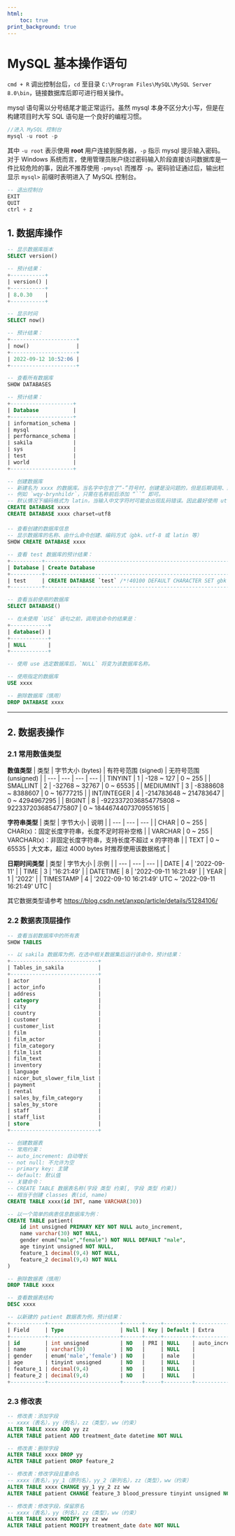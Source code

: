 ```yaml
---
html:
    toc: true
print_background: true
---
```


# MySQL 基本操作语句
`cmd + R` 调出控制台后，`cd` 至目录 `C:\Program Files\MySQL\MySQL Server 8.0\bin`，链接数据库后即可进行相关操作。

mysql 语句需以分号结尾才能正常运行。虽然 mysql 本身不区分大小写，但是在构建项目时大写 SQL 语句是一个良好的编程习惯。
```C
//进入 MySQL 控制台
mysql -u root -p
```
其中 `-u root` 表示使用 **root** 用户连接到服务器，`-p` 指示 mysql 提示输入密码。对于 Windows 系统而言，使用管理员账户绕过密码输入阶段直接访问数据库是一件比较危险的事，因此不推荐使用 `-pmysql` 而推荐 `-p`。密码验证通过后，输出栏显示 `mysql>` 前缀时表明进入了 MySQL 控制台。
```SQL
-- 退出控制台
EXIT
QUIT
ctrl + z
```

## 1. 数据库操作
```SQL
-- 显示数据库版本
SELECT version()

-- 预计结果：
+-----------+
| version() |
+-----------+
| 8.0.30    |
+-----------+
```

```SQL
-- 显示时间
SELECT now()

-- 预计结果：
+---------------------+
| now()               |
+---------------------+
| 2022-09-12 10:52:06 |
+---------------------+
```

```SQL
-- 查看所有数据库
SHOW DATABASES

-- 预计结果：
+--------------------+
| Database           |
+--------------------+
| information_schema |
| mysql              |
| performance_schema |
| sakila             |
| sys                |
| test               |
| world              |
+--------------------+
```

```SQL
-- 创建数据库
-- 新建名为 xxxx 的数据库。当名字中包含了“-”符号时，创建是没问题的，但是后期调用、删除的时候可能会出现名称索引问题。
-- 例如 `wqy-brynhildr`，只需在名称前后添加 “``” 即可。
-- 默认情况下编码格式为 latin，当输入中文字符时可能会出现乱码错误。因此最好使用 utf-8 或 gbk 格式编码数据。
CREATE DATABASE xxxx
CREATE DATABASE xxxx charset=utf8
```

#### 
```SQL
-- 查看创建的数据库信息
-- 显示数据库的名称、由什么命令创建、编码方式（gbk、utf-8 或 latin 等）
SHOW CREATE DATABASE xxxx

-- 查看 test 数据库的预计结果：
+----------+-------------------------------------------------------------------------------------------------+
| Database | Create Database                                                                                 |
+----------+-------------------------------------------------------------------------------------------------+
| test     | CREATE DATABASE `test` /*!40100 DEFAULT CHARACTER SET gbk */ /*!80016 DEFAULT ENCRYPTION='N' */ |
+----------+-------------------------------------------------------------------------------------------------+
```

```SQL
-- 查看当前使用的数据库
SELECT DATABASE()

-- 在未使用 `USE` 语句之前，调用该命令的结果是：
+------------+
| database() |
+------------+
| NULL       |
+------------+

-- 使用 use 选定数据库后，`NULL` 将变为该数据库名称。
```

```SQL
-- 使用指定的数据库
USE xxxx
```

```SQL
-- 删除数据库（慎用）
DROP DATABASE xxxx
```

---
## 2. 数据表操作
### 2.1 常用数值类型
**数值类型**
| 类型 | 字节大小 (bytes) | 有符号范围 (signed) | 无符号范围 (unsigned) |
| --- | --- | --- | --- |
| TINYINT | 1 | -128 ~ 127 | 0 ~ 255 |
| SMALLINT | 2 | -32768 ~ 32767 | 0 ~ 65535 |
| MEDIUMINT | 3 | -8388608 ~ 8388607 | 0 ~ 16777215 |
| INT/INTEGER | 4 | -214783648 ~ 214783647 | 0 ~ 4294967295 |
| BIGINT | 8 | -9223372036854775808 ~ 9223372036854775807 | 0 ~ 18446744073709551615 |

**字符串类型**
| 类型 | 字节大小 | 说明 |
| --- | --- | --- |
| CHAR | 0 ~ 255 | CHAR(x)：固定长度字符串，长度不足时将补空格 |
| VARCHAR | 0 ~ 255 | VARCHAR(x)：非固定长度字符串，支持长度不超过 x 的字符串 |
| TEXT | 0 ~ 65535 | 大文本，超过 4000 bytes 时推荐使用该数据格式 |

**日期时间类型**
| 类型 | 字节大小 | 示例 |
| --- | --- | --- |
| DATE | 4 | '2022-09-11' |
| TIME | 3 | '16:21:49' |
| DATETIME | 8 | '2022-09-11 16:21:49' |
| YEAR | 1 | '2022' |
| TIMESTAMP | 4 | '2022-09-10 16:21:49' UTC ~ '2022-09-11 16:21:49' UTC |

其它数据类型请参考 https://blog.csdn.net/anxpp/article/details/51284106/

### 2.2 数据表顶层操作
```SQL
-- 查看当前数据库中的所有表
SHOW TABLES

-- 以 sakila 数据库为例，在选中相关数据集后运行该命令，预计结果：
+----------------------------+
| Tables_in_sakila           |
+----------------------------+
| actor                      |
| actor_info                 |
| address                    |
| category                   |
| city                       |
| country                    |
| customer                   |
| customer_list              |
| film                       |
| film_actor                 |
| film_category              |
| film_list                  |
| film_text                  |
| inventory                  |
| language                   |
| nicer_but_slower_film_list |
| payment                    |
| rental                     |
| sales_by_film_category     |
| sales_by_store             |
| staff                      |
| staff_list                 |
| store                      |
+----------------------------+
```

```SQL
-- 创建数据表
-- 常用约束：
-- auto_increment: 自动增长
-- not null: 不允许为空
-- primary key: 主键
-- default: 默认值
-- 关键命令：
-- CREATE TABLE 数据表名称(字段 类型 约束[, 字段 类型 约束])
-- 相当于创建 classes 表(id, name)
CREATE TABLE xxxx(id INT, name VARCHAR(30))
```

```SQL
-- 以一个简单的病患信息数据库为例：
CREATE TABLE patient(
    id int unsigned PRIMARY KEY NOT NULL auto_increment,
    name varchar(30) NOT NULL,
    gender enum("male","female") NOT NULL DEFAULT "male",
    age tinyint unsigned NOT NULL,
    feature_1 decimal(9,4) NOT NULL,
    feature_2 decimal(9,4) NOT NULL
)
```

```SQL
-- 删除数据表（慎用）
DROP TABLE xxxx
```

```SQL
-- 查看数据表结构
DESC xxxx

-- 以新建的 patient 数据表为例，预计结果：
+-----------+-----------------------+------+-----+---------+----------------+
| Field     | Type                  | Null | Key | Default | Extra          |
+-----------+-----------------------+------+-----+---------+----------------+
| id        | int unsigned          | NO   | PRI | NULL    | auto_increment |
| name      | varchar(30)           | NO   |     | NULL    |                |
| gender    | enum('male','female') | NO   |     | male    |                |
| age       | tinyint unsigned      | NO   |     | NULL    |                |
| feature_1 | decimal(9,4)          | NO   |     | NULL    |                |
| feature_2 | decimal(9,4)          | NO   |     | NULL    |                |
+-----------+-----------------------+------+-----+---------+----------------+
```

### 2.3 修改表
```SQL
-- 修改表：添加字段
-- xxxx（表名），yy（列名），zz（类型），ww（约束）
ALTER TABLE xxxx ADD yy zz
ALTER TABLE patient ADD treatment_date datetime NOT NULL
```

```SQL
-- 修改表：删除字段
ALTER TABLE xxxx DROP yy
ALTER TABLE patient DROP feature_2
```

```SQL
-- 修改表：修改字段且重命名
-- xxxx（表名），yy_1（原列名），yy_2（新列名），zz（类型），ww（约束）
ALTER TABLE xxxx CHANGE yy_1 yy_2 zz ww
ALTER TABLE patient CHANGE feature_3 blood_pressure tinyint unsigned NOT NULL
```

```SQL
-- 修改表：修改字段，保留原名
-- xxxx（表名），yy（列名），zz（类型），ww（约束）
ALTER TABLE xxxx MODIFY yy zz ww
ALTER TABLE patient MODIFY treatment_date date NOT NULL
```

```SQL

```

```SQL

```

```SQL

```

```SQL

```

```SQL

```

```SQL

```
